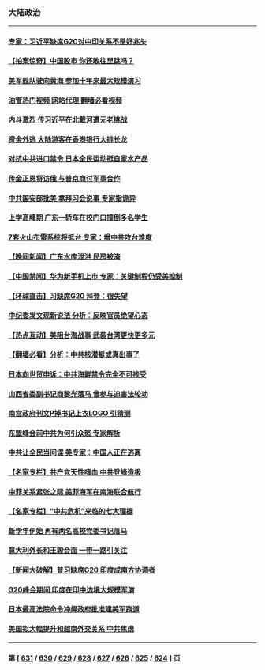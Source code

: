 ### 大陆政治
---
#### [专家：习近平缺席G20对中印关系不是好兆头](../../pages/ncid277/n14067643.md?09060445) 
#### [【拍案惊奇】中国股市 你还敢往里跳吗？](../../pages/ncid277/n14067602.md?09060445) 
#### [美军舰队驶向黄海 参加十年来最大规模演习](../../pages/ncid277/n14067620.md?09060445) 
#### [油管热门视频 网站代理 翻墙必看视频](http://138.2.39.72:81/youtube.html?epic-marker?09060445)
#### [内斗激烈 传习近平在北戴河遭元老挑战](../../pages/ncid277/n14067619.md?09060445) 
#### [资金外逃 大陆游客在香港银行大排长龙](../../pages/ncid277/n14067605.md?09060445) 
#### [对抗中共进口禁令 日本全民运动挺自家水产品](../../pages/ncid277/n14067529.md?09060445) 
#### [传金正恩将访俄 与普京商讨军事合作](../../pages/ncid277/n14067525.md?09060445) 
#### [中共国安部批美 拿拜习会说事 专家指诡异](../../pages/ncid277/n14067369.md?09060445) 
#### [上学高峰期 广东一轿车在校门口撞倒多名学生](../../pages/ncid277/n14067387.md?09060445) 
#### [7套火山布雷系统将抵台 专家：增中共攻台难度](../../pages/ncid277/n14067207.md?09060445) 
#### [【晚间新闻】广东水库泄洪 民房被淹](../../pages/ncid277/n14067333.md?09060445) 
#### [【中国禁闻】华为新手机上市 专家：关键制程仍受美控制](../../pages/ncid277/n14066808.md?09060445) 
#### [【环球直击】习缺席G20 拜登：很失望](../../pages/ncid277/n14066818.md?09060445) 
#### [中纪委发文现新说法 分析：反映官员绝望心态](../../pages/ncid277/n14067274.md?09060445) 
#### [【热点互动】美阻台海战事 武装台湾更快更多元](../../pages/ncid277/n14067013.md?09060445) 
#### [【翻墙必看】分析：中共核潜艇或真出事了](../../pages/ncid277/n14067233.md?09060445) 
#### [日本向世贸申诉：中共海鲜禁令完全不可接受](../../pages/ncid277/n14067145.md?09060445) 
#### [山西省委副书记商黎光落马 曾参与迫害法轮功](../../pages/ncid277/n14067154.md?09060445) 
#### [南宫政府刊文P掉书记上衣LOGO 引猜测](../../pages/ncid277/n14067093.md?09060445) 
#### [东盟峰会前中共为何引众怒 专家解析](../../pages/ncid277/n14066969.md?09060445) 
#### [中共让全民当间谍 美专家：中国人正在逃离](../../pages/ncid277/n14067057.md?09060445) 
#### [【名家专栏】共产党天性嗜血 中共登峰造极](../../pages/ncid277/n14066875.md?09060445) 
#### [中菲关系紧张之际 美菲海军在南海联合航行](../../pages/ncid277/n14067046.md?09060445) 
#### [【名家专栏】“中共危机”来临的七大理据](../../pages/ncid277/n14065318.md?09060445) 
#### [新学年伊始 再有两名高校党委书记落马](../../pages/ncid277/n14067021.md?09060445) 
#### [意大利外长和王毅会面 一带一路引关注](../../pages/ncid277/n14067022.md?09060445) 
#### [【新闻大破解】普习缺席G20 印度成南方协调者](../../pages/ncid277/n14067008.md?09060445) 
#### [G20峰会期间 印度在印中边境大规模军演](../../pages/ncid277/n14066887.md?09060445) 
#### [日本最高法院命令冲绳政府批准建美军跑道](../../pages/ncid277/n14066988.md?09060445) 
#### [美国拟大幅提升和越南外交关系 中共焦虑](../../pages/ncid277/n14066980.md?09060445) 

---
#### 第 [ [631](./631.md?09060445) / [630](./630.md?09060445) / [629](./629.md?09060445) / [628](./628.md?09060445) / [627](./627.md?09060445) / [626](./626.md?09060445) / [625](./625.md?09060445) / [624](./624.md?09060445) ] 页
